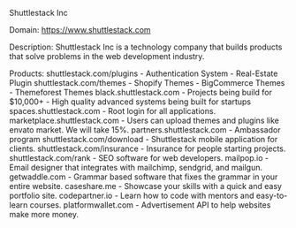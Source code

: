 Shuttlestack Inc

Domain: https://www.shuttlestack.com

Description: Shuttlestack Inc is a technology company that builds products that solve problems in the web development industry. 

Products:
shuttlestack.com/plugins
	- Authentication System
	- Real-Estate Plugin
shuttlestack.com/themes
	- Shopify Themes
	- BigCommerce Themes
	- Themeforest Themes
black.shuttlestack.com
	- Projects being build for $10,000+
	- High quality advanced systems being built for startups
spaces.shuttlestack.com
	- Root login for all applications.
marketplace.shuttlestack.com
	- Users can upload themes and plugins like envato market. We will take 15%.
partners.shuttlestack.com
	- Ambassador program
shuttlestack.com/download
	- Shuttlestack mobile application for clients.
shuttlestack.com/insurance
	- Insurance for people starting projects.	
shuttlestack.com/rank
	- SEO software for web developers.
mailpop.io
	- Email designer that integrates with mailchimp, sendgrid, and mailgun.
getwaddle.com
	- Grammar based software that fixes the grammar in your entire website.
caseshare.me
	- Showcase your skills with a quick and easy portfolio site.
codepartner.io
	- Learn how to code with mentors and easy-to-learn courses.
platformwallet.com
	- Advertisement API to help websites make more money.
